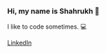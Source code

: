 ### Hi, my name is Shahrukh :wave:

I like to code sometimes. :computer:

[LinkedIn](https://www.linkedin.com/in/qureshishahrukh/)


<!-- ### Notable Projects :clipboard: :trophy: (2020) -->

<!-- [Whitehare](https://github.com/ShaleeQureshi/Whitehare)

```
An open-source social media platform built using Python and the Django framework.
```

[NorthHacks Hackathon](https://shaleequreshi.github.io/NorthHacks/#/)

```
This website was built using NodeJS, ReactJS, and Firebase. This digital local event amassed over 30 teams!
```

[ClimateGlobal](https://github.com/ClimateGlobal)

```
Web application built to raise awareness on Climate Change.
``` -->
